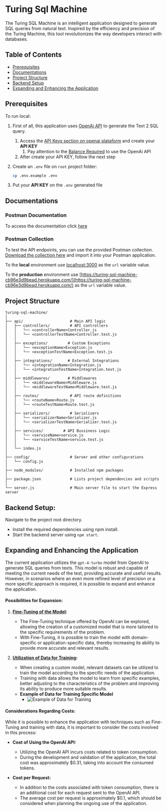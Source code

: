 # Turing Sql Machine

The Turing SQL Machine is an intelligent application designed to generate SQL queries from natural text. Inspired by the efficiency and precision of the Turing Machine, this tool revolutionizes the way developers interact with databases.

## Table of Contents

- [Prerequisites](#prerequisites)
- [Documentations](#documentations)
- [Project Structure](#project-structure)
- [Backend Setup](#backend-setup)
- [Expanding and Enhancing the Application](#expanding-and-enhancing-the-application)

## Prerequisites

To run local:

1. First of all, this application uses [OpenAi API](https://platform.openai.com/docs/overview) to generate the Text 2 SQL query. 
   1. Access the [API Keys section on openai plataform](https://platform.openai.com/api-keys) and create your **API KEY**
      1. Pay attention to the [Balance Required](https://platform.openai.com/account/limits) to use the OpenAi API
   2. After create your API KEY, follow the next step

2. Create an `.env` file on `root` project folder:
   ```bash
   cp .env.example .env
   ```
3. Put your **API KEY** on the `.env` generated file

## Documentations

### Postman Documentation

To access the documentation click [here](https://documenter.getpostman.com/view/10569183/2sA3Bj9tyu)

### Postman Collection

To test the API endpoints, you can use the provided Postman collection. [Download the collection here](https://github.com/OvictorVieira/turing-sql-machine/files/14984014/postman_collection.json.zip) and import it into your Postman application.

To the **local** environment use [localhost:3000](http://localhost:3000) as the `url` variable value.

To the **production** environment use [https://turing-sql-machine-cb96e3d9bead.herokuapp.com/](https://turing-sql-machine-cb96e3d9bead.herokuapp.com/) as the `url` variable value.

## Project Structure

```
turing-sql-machine/
│
├── api/                     # Main API logic
│   ├── controllers/         # API controllers
│   │   └── <controllerName>Controller.js
│   │   └── <controllerTestName>Controller.test.js
│   │
│   ├── exceptions/         # Custom Exceptions
│   │   └── <exceptionName>Exception.js
│   │   └── <exceptionTestName>Exception.test.js
│   │
│   ├── integrations/       # External Integrations
│   │   └── <integrationName>Integration.js
│   │   └── <integrationTestName>Integration.test.js
│   │
│   ├── middlewares/        # Middlewares
│   │   └── <middlewareName>Middleware.js
│   │   └── <middlewareTestName>Middleware.test.js
│   │
│   ├── routes/              # API route definitions
│   │   └── <routeName>Route.js
│   │   └── <routeTestName>Route.test.js
│   │
│   ├── serializers/         # Serializers
│   │   └── <serializerName>Serializer.js
│   │   └── <serializerTestName>Serializer.test.js
│   │
│   ├── services/         # API Bussiness Logic
│   │   └── <serviceName>service.js
│   │   └── <serviceTestName>service.test.js
│   │
│   └── index.js
│
├── config/                  # Server and other configurations
│   └── config.js
│
├── node_modules/            # Installed npm packages
│
├── package.json             # Lists project dependencies and scripts
│
└── server.js                # Main server file to start the Express server
```

## Backend Setup:

Navigate to the project root directory.
- Install the required dependencies using npm install.
- Start the backend server using `npm start`.

## Expanding and Enhancing the Application

The current application utilizes the `gpt-4-turbo` model from OpenAI to generate SQL queries from texts. 
This model is robust and capable of meeting the current needs of the test, providing accurate and useful results. 
However, in scenarios where an even more refined level of precision or a more specific approach is required, it is possible to expand and enhance the application.

#### Possibilities for Expansion:

1. **[Fine-Tuning of the Model](https://platform.openai.com/docs/guides/fine-tuning):**
   - The Fine-Tuning technique offered by OpenAI can be explored, allowing the creation of a customized model that is more tailored to the specific requirements of the problem.
   - With Fine-Tuning, it is possible to train the model with domain-specific or application-specific data, thereby increasing its ability to provide more accurate and relevant results.

2. **[Utilization of Data for Training](https://platform.openai.com/docs/guides/fine-tuning/preparing-your-dataset):**
   - When creating a custom model, relevant datasets can be utilized to train the model according to the specific needs of the application.
   - Training with data allows the model to learn from specific examples, better adjusting to the characteristics of the problem and improving its ability to produce more suitable results.
   - **Example of Data for Training Specific Model**
      - ![Example of Data for Training](https://github.com/OvictorVieira/turing-sql-machine/assets/37859445/7ec4bb15-3b3d-457a-97f7-84e464ffdf73)

#### Considerations Regarding Costs:

While it is possible to enhance the application with techniques such as Fine-Tuning and training with data, it is important to consider the costs involved in this process:

- **Cost of Using the OpenAI API:**
   - Utilizing the OpenAI API incurs costs related to token consumption.
   - During the development and validation of the application, the total cost was approximately $0.31, taking into account the consumed tokens.

- **Cost per Request:**
   - In addition to the costs associated with token consumption, there is an additional cost for each request sent to the OpenAI API.
   - The average cost per request is approximately $0.1, which should be considered when planning the ongoing use of the application.
